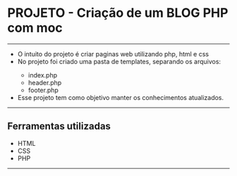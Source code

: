 <h1>PROJETO - Criação de um BLOG PHP com moc</h1>
<hr>
<ul>
  <li>O intuito do projeto é criar paginas web utilizando php, html e css</li>
  <li>No projeto foi criado uma pasta de templates, separando os arquivos:</li>
  <ul>
    <li>index.php</li>
    <li>header.php</li>
    <li>footer.php</li>
  </ul>

<li>Esse projeto tem como objetivo manter os conhecimentos atualizados.</li>
</ul>

<hr>
<h2>Ferramentas utilizadas</h2>
<ul>
<li>HTML</li>
<li>CSS</li>
<li>PHP</li>
</ul>

<hr>

